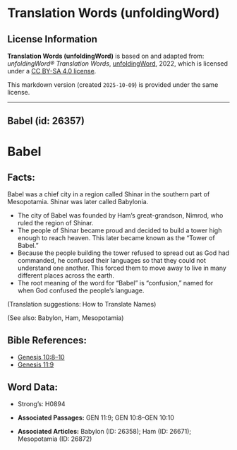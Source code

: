 # Translation Words (unfoldingWord)

## License Information

**Translation Words (unfoldingWord)** is based on and adapted from: _unfoldingWord® Translation Words_, [unfoldingWord](https://unfoldingword.org/utw), 2022, which is licensed under a [CC BY-SA 4.0 license](https://creativecommons.org/licenses/by-sa/4.0/legalcode.en).

This markdown version (created `2025-10-09`) is provided under the same license.



--------------------------------

## Babel (id: 26357)

Babel
=====

Facts:
------

Babel was a chief city in a region called Shinar in the southern part of Mesopotamia. Shinar was later called Babylonia.

* The city of Babel was founded by Ham’s great\-grandson, Nimrod, who ruled the region of Shinar.
* The people of Shinar became proud and decided to build a tower high enough to reach heaven. This later became known as the “Tower of Babel.”
* Because the people building the tower refused to spread out as God had commanded, he confused their languages so that they could not understand one another. This forced them to move away to live in many different places across the earth.
* The root meaning of the word for “Babel” is “confusion,” named for when God confused the people’s language.

(Translation suggestions: How to Translate Names)

(See also: Babylon, Ham, Mesopotamia)

Bible References:
-----------------

* [Genesis 10:8–10](https://ref.ly/Gen10:8-Gen10:10)
* [Genesis 11:9](https://ref.ly/Gen11:9)

Word Data:
----------

* Strong’s: H0894

* **Associated Passages:** GEN 11:9; GEN 10:8–GEN 10:10
* **Associated Articles:** Babylon (ID: 26358); Ham (ID: 26671); Mesopotamia (ID: 26872)

